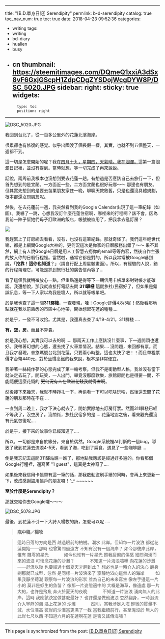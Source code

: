 
---
title: "[B.D.單身日記] Serendipity"
permlink: b-d-serendipity
catalog: true
toc_nav_num: true
toc: true
date: 2018-04-23 09:52:36
categories:
- writing
tags:
- writing
- bd-diary
- hualien
- busy
- cn
thumbnail: https://steemitimages.com/DQmeQ1xxiA3dSx8vF6GxjGScpH1ZdpCDgZYSDojWcgDYW8P/DSC_5020.JPG
sidebar:
    right:
        sticky: true
widgets:
    -
        type: toc
        position: right
---


![DSC_5020.JPG](https://steemitimages.com/DQmeQ1xxiA3dSx8vF6GxjGScpH1ZdpCDgZYSDojWcgDYW8P/DSC_5020.JPG)

我回到台北了，從一百多公里外的花蓮北濱海岸。

很累卻也有修復的感覺。似乎出國渡了個長假一樣，其實，也就不到五個整天，一週都不到。

這一切是怎麼開始的呢？我在[四月十九，星期四，天氣晴。我在洄瀾。](https://steemit.com/travel/@deanliu/4mmhuy-b-d)這第一篇洄瀾日記裡，並沒有提到。當時就想，等一切完成了再來說說。

話說，兩周前我根本也沒想到要去花蓮一趟。有想過是否應該自己去旅行一下，但首先想到的是宜蘭。一方面近一些，二方面宜蘭也很好玩哪～～ 那邊也有朋友。但其實先想到的是要去苗栗朋友家住一晚，聊聊天敘敘舊，只是也還沒具體規劃，根本都還沒問朋友呢。

然後，在去花蓮前一週，我突然看到我的Google Calendar出現了這一筆紀錄（如圖）。我嚇了一跳，心想我沒訂什麼花蓮住宿啊，哪裡來的行程啊？該不會，因為我前一陣子幫她們母子訂歐洲的飯店，帳號被盜用了，把我拿去亂訂房？

![](https://steemitimages.com/DQmYBifEUydo5YnsDF412rhRp3AeGZt9VpdaqMeSGUTBuos/image.png)

我趕緊上了訂房網去看看，沒有，也沒有這筆紀錄。那就奇怪了。我們這年輕世代嘛，都是上網問Google大神的，更何況這次是你家的日曆服務出錯了～～ 果不其然，網上有人說Google日曆是用人工智慧去撈你的email等等內容，然後自作主張的放入你的日曆行程裡。當然啦，通常它都是對的，所以我常常被Google嚇到說，「**挖靠！這你也知道**？」（請自行配上周星馳畫面）。所以，有經驗的人說，錯的行程甭理它，可能是抓到旅行社的廣告信內容了... 

看了這個我就稍微放心一點，但重點還是得等下一期信用卡帳單來對對帳才能確認。我還想說，那我就直接打電話去問 **311驛棧** 這間旅社/民宿好了，但如果是錯誤訊息，等一下人家以為我是壞人，所以就等帳單吧。

於是我也查了這一間**311驛棧**，一查發現，哇！Google評價4.8/5呢！然後看那地點就在我以前熟悉的市區中心地帶，開始想起花蓮的種種....

於是乎，一發不可收拾。尤其是，我還真去查了4/19-4/21，311驛棧 ....

**有，空，房**。而且不算貴。

於是我心想，其實我可以去的啊 .... 那兩天工作上應該沒什麼事，下一週開頭也還好。我帶著幻想的心態，還去找了火車票情況。結果.... 沒問題，來回都有票。而且我才發現，普悠瑪號台北到花蓮，只要兩小時整。這也太快了吧！！而且單程票價才台幣440元，對於坐慣高鐵的我來說，根本是非常便宜。

我帶著一絲純作夢的心態完成了第一輪考察，但我不是衝動型人格，我並沒有當下就決定去玩了。開玩笑，一人出門，畢竟沒那麼歡樂，旅館房間也是得要一間，不能隨便這麼花錢的 <del>更何況有人在歐洲花錢我就得省啊</del>。

然後接下來幾天，我就不時掙扎一下，再偷看一下可以吃啥玩啥，然後還去問了花蓮的朋友那時在不在 ... 

一直到周二晚上，我才下決心就去了，開始實際地去訂房訂票。然而311驛棧已經不等我了，沒空房了。沒關係，旅社民宿多的是.... 花蓮地震之後，看來觀光還沒有元氣恢復呢....

於是乎，接下來的故事你已經知道了.... 

所以，一切都是來自於緣分，來自於偶然。Google系統裡AI判斷的一個bug，導致了我到花蓮去流浪4-5天，看到了海，吃到了扁食，遇見了一些咖啡廳 ...

倒是我忘記去這間311驛站瞧一瞧了，那地點我應該是經過好多遍的。你看那個Google行程裡，還寫著 "1 guest"，這真是太神奇了....

如果後來我信用卡帳單有這一筆的話，那我啟動盜刷手續的同時，會再上來更新一下，改成感謝盜用帳戶的朋友囉！^_^ ~~~~~~

**至於什麼是Serendipity？**

那就交給你去Google囉～～～

![DSC_5078.JPG](https://steemitimages.com/DQmZdfguu93VPyMZgQxygf8zCGimDDu9pndQVKMEw4XNSQ1/DSC_5078.JPG)

最後，到花蓮不引一下大詩人楊牧的詩，怎麼可以呢 .... 

>**瓶中稿／楊牧**

>這時日落的方向是西
越過眼前的柏樹。潮水
此岸。但知每一片波浪
都從花蓮開始——那時
也曾驚問過遠方
不知有沒有一個海岸？
如今那彼岸此岸，惟有
飄零的星光
　　　
>如今也惟有一片星光
照我疲倦的傷感
細問洶湧而來的波浪
可懷念花蓮的沙灘？
　　　
>不知道一片海浪喧嘩
向花蓮的沙灘——迴流以後
也要經過十個夏天才趕到此？
想必也是一時介入的決心
翻身剎那就已成型，忽然
是同樣一片波浪來了
寧靜地溢向這無人的海岸
　　
>如果我靜坐聽潮
觀察每一片波浪的形狀
並為自己的未來寫生
像左手邊這一片小的
莫非是蜉生的魚苗？
像那一片姿態適中的
大概是海草，像遠處
那一片大的，也許是飛魚
奔火於夏天的夜晚
　　　
>不知道一片波浪
湧向無人的此岸，這時
我應該決定做甚麼最好？
也許還是做他波浪
忽然翻身，一時迴流
介入寧靜的海
溢上花蓮的
沙灘
　　　
>然則，當我涉足入海
輕微的質量不減，水位漲高
彼岸的沙灘當更濕了一截
當我繼續前行，甚至淹沒於
無人的此岸七尺以西
不知道六月的花蓮啊花蓮
是否又謠傳海嘯？


- - -

This page is synchronized from the post: [[B.D.單身日記] Serendipity](https://steemit.com/@deanliu/b-d-serendipity)

